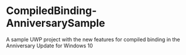 # CompiledBinding-AnniversarySample
A sample UWP project with the new features for compiled binding in the Anniversary Update for Windows 10
